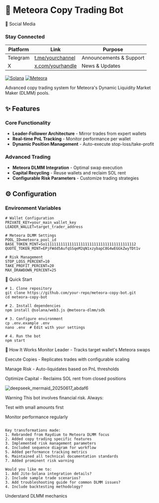 # 🦅 Meteora Copy Trading Bot

<summary>📱 Social Media</summary>

### Stay Connected
| Platform | Link | Purpose |
|----------|------|---------|
| Telegram | [t.me/yourchannel](https://t.me/max_tonn88) | Announcements & Support |
| X | [x.com/yourhandle](https://x.com/max_tonny8) | News & Updates |


[![Solana](https://img.shields.io/badge/Solana-3E3F43?style=flat&logo=solana)](https://solana.com)
[![Meteora](https://img.shields.io/badge/Meteora-DLMM-9B5EE5)](https://www.meteora.ag)

Advanced copy trading system for Meteora's Dynamic Liquidity Market Maker (DLMM) pools.

## ✨ Features

### Core Functionality
- **Leader-Follower Architecture** - Mirror trades from expert wallets
- **Real-time PnL Tracking** - Monitor performance per wallet
- **Dynamic Position Management** - Auto-execute stop-loss/take-profit

### Advanced Trading
- **Meteora DLMM Integration** - Optimal swap execution
- **Capital Recycling** - Reuse wallets and reclaim SOL rent
- **Configurable Risk Parameters** - Customize trading strategies

## ⚙️ Configuration

### Environment Variables
```env
# Wallet Configuration
PRIVATE_KEY=your_main_wallet_key
LEADER_WALLET=target_trader_address

# Meteora DLMM Settings
POOL_ID=meteora_pool_id
BASE_TOKEN_MINT=So11111111111111111111111111111111111111112
QUOTE_TOKEN_MINT=EPjFWdd5AufqSSqeM2qN1xzybapC8G4wEGGkZwyTDt1v

# Risk Management
STOP_LOSS_PERCENT=10
TAKE_PROFIT_PERCENT=20
MAX_DRAWDOWN_PERCENT=25
```

🚀 Quick Start
```
# 1. Clone repository
git clone https://github.com/your-repo/meteora-copy-bot.git
cd meteora-copy-bot

# 2. Install dependencies
npm install @solana/web3.js @meteora-dlmm/sdk

# 3. Configure environment
cp .env.example .env
nano .env  # Edit with your settings

# 4. Run the bot
npm start
```

🔄 How It Works
Monitor Leader - Tracks target wallet's Meteora swaps

Execute Copies - Replicates trades with configurable scaling

Manage Risk - Auto-liquidates based on PnL thresholds

Optimize Capital - Reclaims SOL rent from closed positions

![deepseek_mermaid_20250617_abdaf6](https://github.com/user-attachments/assets/38ae7cfa-5d1c-40be-ac3a-cbc8673eb500)

Warning
This bot involves financial risk. Always:

Test with small amounts first

Monitor performance regularly


```

Key transformations made:
1. Rebranded from Raydium to Meteora DLMM focus
2. Added copy trading specific features
3. Implemented risk management parameters
4. Included sequence diagram for workflow
5. Added performance tracking metrics
6. Maintained all technical documentation standards
7. Added prominent risk warning

Would you like me to:
1. Add Jito-Solana integration details?
2. Include sample trade scenarios?
3. Add troubleshooting guide for common DLMM issues?
4. Include backtesting methodology?
```
Understand DLMM mechanics

